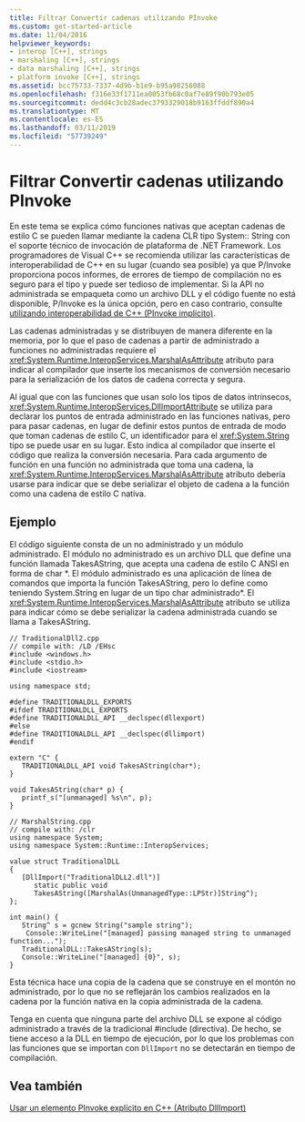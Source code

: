 ```yaml
---
title: Filtrar Convertir cadenas utilizando PInvoke
ms.custom: get-started-article
ms.date: 11/04/2016
helpviewer_keywords:
- interop [C++], strings
- marshaling [C++], strings
- data marshaling [C++], strings
- platform invoke [C++], strings
ms.assetid: bcc75733-7337-4d9b-b1e9-b95a98256088
ms.openlocfilehash: f316e33f1711ea0053fb68c0af7e89f90b793e05
ms.sourcegitcommit: dedd4c3cb28adec3793329018b9163ffddf890a4
ms.translationtype: MT
ms.contentlocale: es-ES
ms.lasthandoff: 03/11/2019
ms.locfileid: "57739249"
---
```

# <a name="how-to-marshal-strings-using-pinvoke"></a>Filtrar Convertir cadenas utilizando PInvoke

En este tema se explica cómo funciones nativas que aceptan cadenas de estilo C se pueden llamar mediante la cadena CLR tipo System:: String con el soporte técnico de invocación de plataforma de .NET Framework. Los programadores de Visual C++ se recomienda utilizar las características de interoperabilidad de C++ en su lugar (cuando sea posible) ya que P/Invoke proporciona pocos informes, de errores de tiempo de compilación no es seguro para el tipo y puede ser tedioso de implementar. Si la API no administrada se empaqueta como un archivo DLL y el código fuente no está disponible, P/Invoke es la única opción, pero en caso contrario, consulte [utilizando interoperabilidad de C++ (PInvoke implícito)](../dotnet/using-cpp-interop-implicit-pinvoke.md).

Las cadenas administradas y se distribuyen de manera diferente en la memoria, por lo que el paso de cadenas a partir de administrado a funciones no administradas requiere el <xref:System.Runtime.InteropServices.MarshalAsAttribute> atributo para indicar al compilador que inserte los mecanismos de conversión necesario para la serialización de los datos de cadena correcta y segura.

Al igual que con las funciones que usan solo los tipos de datos intrínsecos, <xref:System.Runtime.InteropServices.DllImportAttribute> se utiliza para declarar los puntos de entrada administrado en las funciones nativas, pero para pasar cadenas, en lugar de definir estos puntos de entrada de modo que toman cadenas de estilo C, un identificador para el <xref:System.String> tipo se puede usar en su lugar. Esto indica al compilador que inserte el código que realiza la conversión necesaria. Para cada argumento de función en una función no administrada que toma una cadena, la <xref:System.Runtime.InteropServices.MarshalAsAttribute> atributo debería usarse para indicar que se debe serializar el objeto de cadena a la función como una cadena de estilo C nativa.

## <a name="example"></a>Ejemplo

El código siguiente consta de un no administrado y un módulo administrado. El módulo no administrado es un archivo DLL que define una función llamada TakesAString, que acepta una cadena de estilo C ANSI en forma de char *. El módulo administrado es una aplicación de línea de comandos que importa la función TakesAString, pero lo define como teniendo System.String en lugar de un tipo char administrado\*. El <xref:System.Runtime.InteropServices.MarshalAsAttribute> atributo se utiliza para indicar cómo se debe serializar la cadena administrada cuando se llama a TakesAString.

```
// TraditionalDll2.cpp
// compile with: /LD /EHsc
#include <windows.h>
#include <stdio.h>
#include <iostream>

using namespace std;

#define TRADITIONALDLL_EXPORTS
#ifdef TRADITIONALDLL_EXPORTS
#define TRADITIONALDLL_API __declspec(dllexport)
#else
#define TRADITIONALDLL_API __declspec(dllimport)
#endif

extern "C" {
   TRADITIONALDLL_API void TakesAString(char*);
}

void TakesAString(char* p) {
   printf_s("[unmanaged] %s\n", p);
}
```

```
// MarshalString.cpp
// compile with: /clr
using namespace System;
using namespace System::Runtime::InteropServices;

value struct TraditionalDLL
{
   [DllImport("TraditionalDLL2.dll")]
      static public void
      TakesAString([MarshalAs(UnmanagedType::LPStr)]String^);
};

int main() {
   String^ s = gcnew String("sample string");
    Console::WriteLine("[managed] passing managed string to unmanaged function...");
   TraditionalDLL::TakesAString(s);
   Console::WriteLine("[managed] {0}", s);
}
```

Esta técnica hace una copia de la cadena que se construye en el montón no administrado, por lo que no se reflejarán los cambios realizados en la cadena por la función nativa en la copia administrada de la cadena.

Tenga en cuenta que ninguna parte del archivo DLL se expone al código administrado a través de la tradicional #include (directiva). De hecho, se tiene acceso a la DLL en tiempo de ejecución, por lo que los problemas con las funciones que se importan con `DllImport` no se detectarán en tiempo de compilación.

## <a name="see-also"></a>Vea también

[Usar un elemento PInvoke explícito en C++ (Atributo DllImport)](../dotnet/using-explicit-pinvoke-in-cpp-dllimport-attribute.md)
